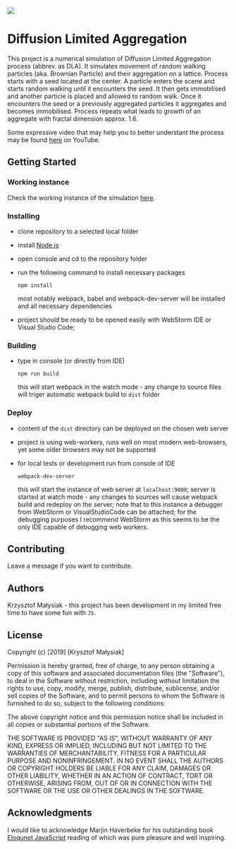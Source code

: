
![](https://img.shields.io/badge/BROWSER-SUPPORTED-brightgreen.svg)

# Diffusion Limited Aggregation

This project is a numerical simulation of Diffusion Limited Aggregation process (abbrev. as DLA). It simulates movement of random walking particles (aka. Brownian Particle) and their aggregation on a lattice. Process starts with a seed located at the center.
A particle enters the scene and starts random walking until it encounters the seed. It then gets immobilised and another particle
is placed and allowed to random walk. Once it encounters the seed or a previously aggregated particles it aggregates and becomes
immobilised. Process repeats what leads to growth of an aggregate with fractal dimension approx. 1.6. 

Some expressive video that may help you to better understant the process may be found [here](https://www.youtube.com/watch?v=I4VAIkrY4yw) on YouTube.

## Getting Started

### Working instance

Check the working instance of the simulation [here](http://kmalysiak.pl/demos/DLA/).

### Installing

* clone repository to a selected local folder
* install [Node.js](https://nodejs.org/en/)
* open console and cd to the repository folder
* run the following command to install necessary packages
  
  ```
  npm install 
  ```
  
  most notably webpack, babel and webpack-dev-server will be installed and all necessary dependencies 
  
 * project should be ready to be opened easily with WebStorm IDE or Visual Studio Code;

### Building

* type in console (or directly from IDE)
  ```
  npm run build
  ```
  this will start webpack in the watch mode - any change to source files will triger automatic webpack build to `dist` folder

### Deploy

* content of the `dist` directory can be deployed on the chosen web server
* project is using web-workers, runs well on most modern web-browsers, yet some older browsers may not be supported
* for local tests or development run from console of IDE

  ```
  webpack-dev-server
  ```
  
  this will start the instance of web server at `localhost:9000`; server is started at watch mode - any changes to sources will cause webpack build and redeploy on the server; note that to this instance a debugger from WebStorm or VisualStudioCode can be attached; for the debugging purposes I recommend WebStorm as this seems to be the only IDE capable of debugging web workers.

## Contributing
Leave a message if you want to contribute.

## Authors

Krzysztof Małysiak - this project has been development in my limited free time to have some fun with `JS`.

## License

Copyright (c) [2019] [Krysztof Małysiak]

Permission is hereby granted, free of charge, to any person obtaining a copy
of this software and associated documentation files (the "Software"), to deal
in the Software without restriction, including without limitation the rights
to use, copy, modify, merge, publish, distribute, sublicense, and/or sell
copies of the Software, and to permit persons to whom the Software is
furnished to do so, subject to the following conditions:

The above copyright notice and this permission notice shall be included in all
copies or substantial portions of the Software.

THE SOFTWARE IS PROVIDED "AS IS", WITHOUT WARRANTY OF ANY KIND, EXPRESS OR
IMPLIED, INCLUDING BUT NOT LIMITED TO THE WARRANTIES OF MERCHANTABILITY,
FITNESS FOR A PARTICULAR PURPOSE AND NONINFRINGEMENT. IN NO EVENT SHALL THE
AUTHORS OR COPYRIGHT HOLDERS BE LIABLE FOR ANY CLAIM, DAMAGES OR OTHER
LIABILITY, WHETHER IN AN ACTION OF CONTRACT, TORT OR OTHERWISE, ARISING FROM,
OUT OF OR IN CONNECTION WITH THE SOFTWARE OR THE USE OR OTHER DEALINGS IN THE
SOFTWARE.

## Acknowledgments

I would like to acknowledge Marjin Haverbeke for his outstanding book [Eloqunet JavaScript](https://eloquentjavascript.net/) reading of which was pure pleasure and well inspiring.

